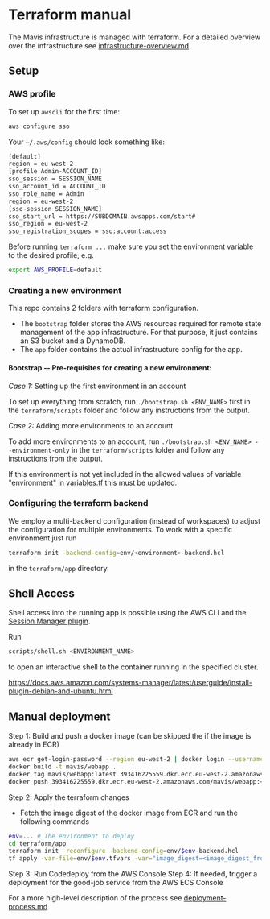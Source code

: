 # Terraform manual

The Mavis infrastructure is managed with terraform. For a detailed overview over the
infrastructure see [infrastructure-overview.md](../terraform/documentation/infrastructure-overview.md).

## Setup

### AWS profile

To set up `awscli` for the first time:

```bash
aws configure sso
```

Your `~/.aws/config` should look something like:

```bash
[default]
region = eu-west-2
[profile Admin-ACCOUNT_ID]
sso_session = SESSION_NAME
sso_account_id = ACCOUNT_ID
sso_role_name = Admin
region = eu-west-2
[sso-session SESSION_NAME]
sso_start_url = https://SUBDOMAIN.awsapps.com/start#
sso_region = eu-west-2
sso_registration_scopes = sso:account:access
```

Before running `terraform ...` make sure you set the environment variable to the desired profile, e.g.

```bash
export AWS_PROFILE=default
```

### Creating a new environment

This repo contains 2 folders with terraform configuration.

- The `bootstrap` folder stores the AWS resources required for remote state management of the app infrastructure.
  For that purpose, it just contains an S3 bucket and a DynamoDB.
- The `app` folder contains the actual infrastructure config for the app.

#### Bootstrap -- Pre-requisites for creating a new environment:

_Case 1:_ Setting up the first environment in an account

To set up everything from scratch, run `./bootstrap.sh <ENV_NAME>` first in the `terraform/scripts` folder and follow
any instructions from the output.

_Case 2:_ Adding more environments to an account

To add more environments to an account, run `./bootstrap.sh <ENV_NAME> --environment-only` in the `terraform/scripts`
folder and follow any instructions from the output.

If this environment is not yet included in the allowed values of variable "environment"
in [variables.tf](../terraform/app/variables.tf) this must be updated.

### Configuring the terraform backend

We employ a multi-backend configuration (instead of workspaces) to adjust the configuration for multiple environments.
To work with a specific environment just run

```bash
terraform init -backend-config=env/<environment>-backend.hcl
```

in the `terraform/app` directory.

## Shell Access

Shell access into the running app is possible using the AWS CLI and
the [Session Manager plugin](https://docs.aws.amazon.com/systems-manager/latest/userguide/session-manager-working-with-install-plugin.html).

Run

```bash
scripts/shell.sh <ENVIRONMENT_NAME>
```

to open an interactive shell to the container running in the specified cluster.

https://docs.aws.amazon.com/systems-manager/latest/userguide/install-plugin-debian-and-ubuntu.html

## Manual deployment

Step 1: Build and push a docker image (can be skipped the if the image is already in ECR)

```bash
aws ecr get-login-password --region eu-west-2 | docker login --username AWS --password-stdin 393416225559.dkr.ecr.eu-west-2.amazonaws.com
docker build -t mavis/webapp .
docker tag mavis/webapp:latest 393416225559.dkr.ecr.eu-west-2.amazonaws.com/mavis/webapp:<GIT_SHA>
docker push 393416225559.dkr.ecr.eu-west-2.amazonaws.com/mavis/webapp:<GIT_SHA>
```

Step 2: Apply the terraform changes

- Fetch the image digest of the docker image from ECR and run the following commands

```bash
env=... # The environment to deploy
cd terraform/app
terraform init -reconfigure -backend-config=env/$env-backend.hcl
tf apply -var-file=env/$env.tfvars -var="image_digest=<image_digest_from_ECR>"
```

Step 3: Run Codedeploy from the AWS Console
Step 4: If needed, trigger a deployment for the good-job service from the AWS ECS Console

For a more high-level description of the process see [deployment-process.md](../terraform/documentation/deployment-process.md)
